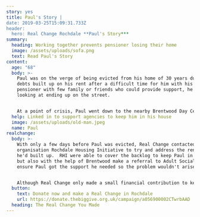 ```yaml
---
story: yes
title: Paul's Story |
date: 2019-03-25T15:09:31.733Z
header:
  hero: Real Change Rochdale **Paul's Story***
summary:
  heading: Working together prevents pensioner losing their home
  image: /assets/uploads/sofa.png
  text: Read Paul's Story
content:
  age: "68"
  body: >-
    Paul was on the verge of being evicted from his home of 30 years due to
    debts built up on his rent after a difficult time for him with his health. A
    pensioner with few family or friends who could provide support, he was
    looking at ending up on the street.


    At a point of crisis, Paul went down to the nearby Brentwood Day Centre to see if they could help. He was told by his landlord he will be evicted if in 1 week he didn’t pay rent arrears in full.  With limited friends and family network, he was looking at ending up at the Bed Every Night emergency night shelter or worse - rough sleeping.  Fortunately John, the manager at Brentwood, referred the case to the Real Change.
  help: Linked in to support agencies to keep him in his house
  image: /assets/uploads/old-man.jpeg
  name: Paul
realchange:
  body: >-
    With only a few days before Paul was evicted, Real Change contacted local
    organisation Rochdale Housing Initiative to try and address the rent arrears
    he'd built up.  RHI were able to cover the backlog to keep Paul in his home,
    but also with the help of Brentwood make a referral to Adult Social Care to
    ensure Paul got the support he needed so the problem wouldn't arise again. 


    Although Real Change only made a small financial contribution to keep Paul in his home, the campaign was able to draw together the relevant partners to ensure that he didn't fall through the gaps and end up homeless. It is often hard to know where to turn, particularly if you are isolated like Paul, but with amazing partners like Brentwood and RHI, Paul's story shows that together we can make a difference.
  button:
    text: Donate now and make a Real Change in Rochdale
    url: https://donate.thebiggive.org.uk/campaign/a056900002CTwrbAAD
  heading: The Real Change You Made
---
```

